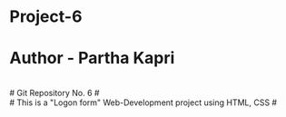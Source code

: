 # Project-6

# Author - Partha Kapri
<br>
# Git Repository No. 6 #
<br>
# This is a "Logon form" Web-Development project using HTML, CSS #

